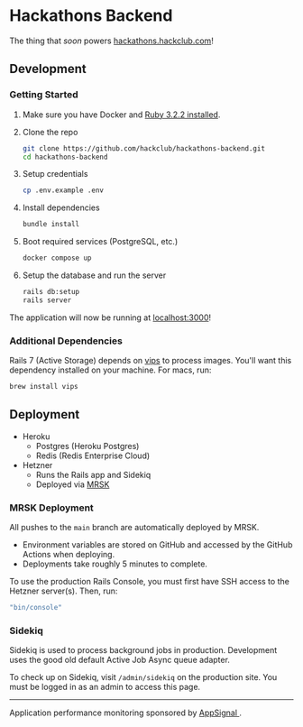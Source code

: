 # Hackathons Backend

The thing that *soon* powers [hackathons.hackclub.com](https://hackathons.hackclub.com)!

## Development

### Getting Started

1. Make sure you have Docker
   and [Ruby 3.2.2 installed](https://www.digitalocean.com/community/tutorials/how-to-install-ruby-on-rails-with-rbenv-on-ubuntu-22-04#step-1-install-rbenv-and-dependencies).

2. Clone the repo

   ```sh
   git clone https://github.com/hackclub/hackathons-backend.git
   cd hackathons-backend
   ```

3. Setup credentials

   ```sh
   cp .env.example .env
   ```

4. Install dependencies

   ```sh
   bundle install
   ```

5. Boot required services (PostgreSQL, etc.)

   ```sh
   docker compose up
   ```

6. Setup the database and run the server

   ```sh
   rails db:setup
   rails server
   ```

The application will now be running at [localhost:3000](http://localhost:3000)!

### Additional Dependencies

Rails 7 (Active Storage) depends on [vips](https://libvips.github.io/libvips/) to process images. You'll want this
dependency installed on your machine. For macs, run:

```sh
brew install vips
```

## Deployment

- Heroku
  - Postgres (Heroku Postgres)
  - Redis (Redis Enterprise Cloud)
- Hetzner
  - Runs the Rails app and Sidekiq
  - Deployed via [MRSK](https://mrsk.dev/)

### MRSK Deployment

All pushes to the `main` branch are automatically deployed by MRSK.

- Environment variables are stored on GitHub and accessed by the GitHub Actions
  when deploying.
- Deployments take roughly 5 minutes to complete.

To use the production Rails Console, you must first have SSH access to the
Hetzner server(s). Then, run:

```sh
"bin/console"
```

### Sidekiq

Sidekiq is used to process background jobs in production. Development uses the
good old default Active Job Async queue adapter.

To check up on Sidekiq, visit `/admin/sidekiq` on the production site. You must
be logged in as an admin to access this page.

---

Application performance monitoring sponsored by
<a href="https://appsignal.com/?ref=github:hackclub/hackathons-backend">
AppSignal
</a>.
